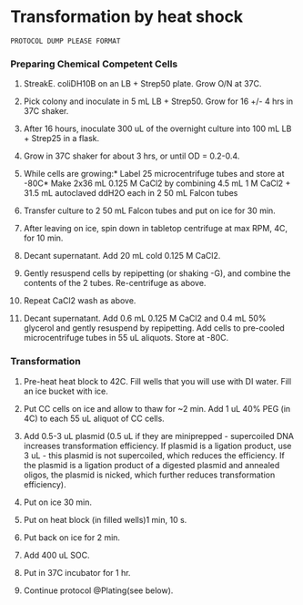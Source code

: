 # Transformation by heat shock

`PROTOCOL DUMP PLEASE FORMAT`

### Preparing Chemical Competent Cells

1. StreakE. coliDH10B on an LB + Strep50 plate. Grow O/N at 37C.

2. Pick colony and inoculate in 5 mL LB + Strep50. Grow for 16 +/- 4 hrs in 37C shaker.

3. After 16 hours, inoculate 300 uL of the overnight culture into 100 mL LB + Strep25 in a flask.

4. Grow in 37C shaker for about 3 hrs, or until OD = 0.2-0.4.

5. While cells are growing:\* Label 25 microcentrifuge tubes and store at -80C\* Make 2x36 mL 0.125 M CaCl2 by combining 4.5 mL 1 M CaCl2 + 31.5 mL autoclaved       ddH2O each in 2 50 mL Falcon tubes

6. Transfer culture to 2 50 mL Falcon tubes and put on ice for 30 min.

7. After leaving on ice, spin down in tabletop centrifuge at max RPM, 4C, for 10 min.

8. Decant supernatant. Add 20 mL cold 0.125 M CaCl2.

9. Gently resuspend cells by repipetting \(or shaking -G\), and combine the contents of the 2 tubes. Re-centrifuge as above.

10. Repeat CaCl2 wash as above.

11. Decant supernatant. Add 0.6 mL 0.125 M CaCl2 and 0.4 mL 50% glycerol and gently resuspend by repipetting. Add cells to pre-cooled microcentrifuge tubes in 55 uL aliquots. Store at -80C.

### Transformation

1. Pre-heat heat block to 42C. Fill wells that you will use with DI water. Fill an ice bucket with ice.

2. Put CC cells on ice and allow to thaw for ~2 min. Add 1 uL 40% PEG \(in 4C\) to each 55 uL aliquot of CC cells.

3. Add 0.5-3 uL plasmid \(0.5 uL if they are miniprepped - supercoiled DNA increases transformation efficiency. If plasmid is a ligation product, use 3 uL - this plasmid is not supercoiled, which reduces the efficiency. If the plasmid is a ligation product of a digested plasmid and annealed oligos, the plasmid is nicked, which further reduces transformation efficiency\).

4. Put on ice 30 min.

5. Put on heat block \(in filled wells\)1 min, 10 s.

6. Put back on ice for 2 min.

7. Add 400 uL SOC.

8. Put in 37C incubator for 1 hr.

9. Continue protocol @Plating\(see below\).



